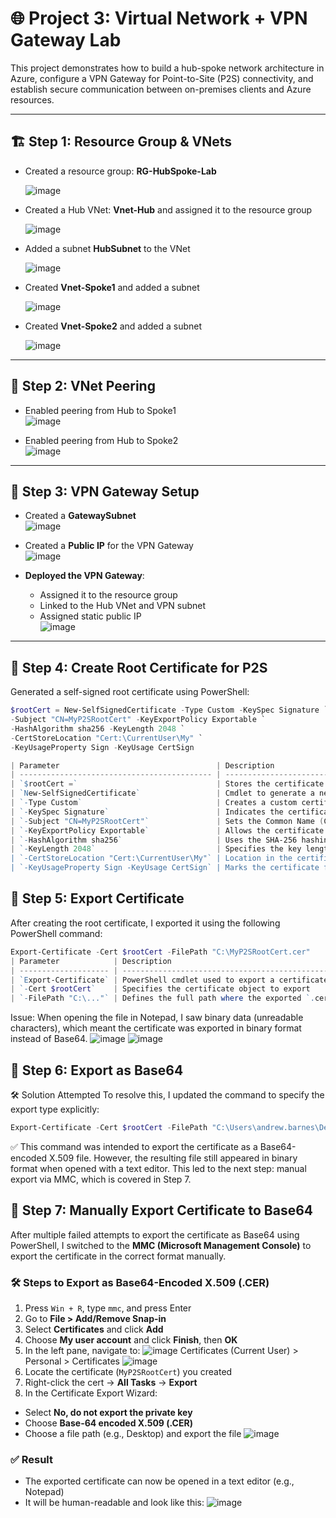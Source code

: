# 🌐 Project 3: Virtual Network + VPN Gateway Lab

This project demonstrates how to build a hub-spoke network architecture in Azure, configure a VPN Gateway for Point-to-Site (P2S) connectivity, and establish secure communication between on-premises clients and Azure resources.

---

## 🏗️ Step 1: Resource Group & VNets

- Created a resource group: **RG-HubSpoke-Lab**

  ![image](https://github.com/abarnes285/AZ-104-LABS/blob/8ba6bb47e0001ca3af506dab659d3bb5412aa068/Virtual%20Network%20%2B%20VPN%20Gateway/Images/image.png)

- Created a Hub VNet: **Vnet-Hub** and assigned it to the resource group

  ![image](https://github.com/abarnes285/AZ-104-LABS/blob/8ba6bb47e0001ca3af506dab659d3bb5412aa068/Virtual%20Network%20%2B%20VPN%20Gateway/Images/image%201.png)

- Added a subnet **HubSubnet** to the VNet

  ![image](https://github.com/abarnes285/AZ-104-LABS/blob/8ba6bb47e0001ca3af506dab659d3bb5412aa068/Virtual%20Network%20%2B%20VPN%20Gateway/Images/image%202.png)

- Created **Vnet-Spoke1** and added a subnet

  ![image](https://github.com/abarnes285/AZ-104-LABS/blob/8ba6bb47e0001ca3af506dab659d3bb5412aa068/Virtual%20Network%20%2B%20VPN%20Gateway/Images/image%203.png)

- Created **Vnet-Spoke2** and added a subnet

  ![image](https://github.com/abarnes285/AZ-104-LABS/blob/8ba6bb47e0001ca3af506dab659d3bb5412aa068/Virtual%20Network%20%2B%20VPN%20Gateway/Images/image%204.png)

---

## 🔗 Step 2: VNet Peering

- Enabled peering from Hub to Spoke1  
  ![image](https://github.com/abarnes285/AZ-104-LABS/blob/8ba6bb47e0001ca3af506dab659d3bb5412aa068/Virtual%20Network%20%2B%20VPN%20Gateway/Images/image%205.png)

- Enabled peering from Hub to Spoke2  
  ![image](https://github.com/abarnes285/AZ-104-LABS/blob/8ba6bb47e0001ca3af506dab659d3bb5412aa068/Virtual%20Network%20%2B%20VPN%20Gateway/Images/image%206.png)

---

## 🚪 Step 3: VPN Gateway Setup

- Created a **GatewaySubnet**  
  ![image](https://github.com/abarnes285/AZ-104-LABS/blob/8ba6bb47e0001ca3af506dab659d3bb5412aa068/Virtual%20Network%20%2B%20VPN%20Gateway/Images/image%207.png)

- Created a **Public IP** for the VPN Gateway  
  ![image](https://github.com/abarnes285/AZ-104-LABS/blob/8ba6bb47e0001ca3af506dab659d3bb5412aa068/Virtual%20Network%20%2B%20VPN%20Gateway/Images/image%208.png)

- **Deployed the VPN Gateway**:
  - Assigned it to the resource group
  - Linked to the Hub VNet and VPN subnet
  - Assigned static public IP  
  ![image](https://github.com/abarnes285/AZ-104-LABS/blob/8ba6bb47e0001ca3af506dab659d3bb5412aa068/Virtual%20Network%20%2B%20VPN%20Gateway/Images/image%209.png)

---

## 🔐 Step 4: Create Root Certificate for P2S

Generated a self-signed root certificate using PowerShell:

```powershell
$rootCert = New-SelfSignedCertificate -Type Custom -KeySpec Signature `
-Subject "CN=MyP2SRootCert" -KeyExportPolicy Exportable `
-HashAlgorithm sha256 -KeyLength 2048 `
-CertStoreLocation "Cert:\CurrentUser\My" `
-KeyUsageProperty Sign -KeyUsage CertSign

| Parameter                                   | Description                                                          |
| ------------------------------------------- | -------------------------------------------------------------------- |
| `$rootCert =`                               | Stores the certificate object in a variable for later use            |
| `New-SelfSignedCertificate`                 | Cmdlet to generate a new self-signed certificate                     |
| `-Type Custom`                              | Creates a custom certificate with full configuration options         |
| `-KeySpec Signature`                        | Indicates the certificate is used for digital signatures             |
| `-Subject "CN=MyP2SRootCert"`               | Sets the Common Name (CN) for the certificate                        |
| `-KeyExportPolicy Exportable`               | Allows the certificate’s private key to be exported                  |
| `-HashAlgorithm sha256`                     | Uses the SHA-256 hashing algorithm for encryption                    |
| `-KeyLength 2048`                           | Specifies the key length (2048-bit RSA), Azure's recommended minimum |
| `-CertStoreLocation "Cert:\CurrentUser\My"` | Location in the certificate store where it will be saved             |
| `-KeyUsageProperty Sign -KeyUsage CertSign` | Marks the certificate for signing other certificates (acts as a CA)  |
```

## 🧾 Step 5: Export Certificate

After creating the root certificate, I exported it using the following PowerShell command:

```powershell
Export-Certificate -Cert $rootCert -FilePath "C:\MyP2SRootCert.cer"
| Parameter            | Description                                                   |
| -------------------- | ------------------------------------------------------------- |
| `Export-Certificate` | PowerShell cmdlet used to export a certificate to a file      |
| `-Cert $rootCert`    | Specifies the certificate object to export                    |
| `-FilePath "C:\..."` | Defines the full path where the exported `.cer` file is saved |
```
 Issue: When opening the file in Notepad, I saw binary data (unreadable characters), which meant the certificate was exported in binary format instead of Base64.
  ![image](https://github.com/abarnes285/AZ-104-LABS/blob/05743f682dfd445de9176883ee64a184c1b86cc0/Virtual%20Network%20%2B%20VPN%20Gateway/Images/image%2011.png)
   ![image](https://github.com/abarnes285/AZ-104-LABS/blob/05743f682dfd445de9176883ee64a184c1b86cc0/Virtual%20Network%20%2B%20VPN%20Gateway/Images/image%2012.png)
## 🔄 Step 6: Export as Base64
🛠️ Solution Attempted
To resolve this, I updated the command to specify the export type explicitly:
```Powershell
Export-Certificate -Cert $rootCert -FilePath "C:\Users\andrew.barnes\Desktop\MyP2SRootCert.cer" -Type CERT
```
✅ This command was intended to export the certificate as a Base64-encoded X.509 file.
However, the resulting file still appeared in binary format when opened with a text editor. This led to the next step: manual export via MMC, which is covered in Step 7. 
## 🔄 Step 7: Manually Export Certificate to Base64

After multiple failed attempts to export the certificate as Base64 using PowerShell, I switched to the **MMC (Microsoft Management Console)** to export the certificate in the correct format manually.

### 🛠 Steps to Export as Base64-Encoded X.509 (.CER)

1. Press `Win + R`, type `mmc`, and press Enter
2. Go to **File > Add/Remove Snap-in**
3. Select **Certificates** and click **Add**
4. Choose **My user account** and click **Finish**, then **OK**
5. In the left pane, navigate to:
 ![image](https://github.com/abarnes285/AZ-104-LABS/blob/be91dd1424d9df3d1c3d5ecabd414e2ff30fb6ee/Virtual%20Network%20%2B%20VPN%20Gateway/Images/image%2015.png)
Certificates (Current User) > Personal > Certificates
![image](https://github.com/abarnes285/AZ-104-LABS/blob/be91dd1424d9df3d1c3d5ecabd414e2ff30fb6ee/Virtual%20Network%20%2B%20VPN%20Gateway/Images/image%2016.png)
6. Locate the certificate (`MyP2SRootCert`) you created
7. Right-click the cert → **All Tasks** → **Export**
8. In the Certificate Export Wizard:
- Select **No, do not export the private key**
- Choose **Base-64 encoded X.509 (.CER)**
- Choose a file path (e.g., Desktop) and export the file
![image](https://github.com/abarnes285/AZ-104-LABS/blob/be91dd1424d9df3d1c3d5ecabd414e2ff30fb6ee/Virtual%20Network%20%2B%20VPN%20Gateway/Images/image%2017.png)

### ✅ Result

- The exported certificate can now be opened in a text editor (e.g., Notepad)
- It will be human-readable and look like this:
![image](https://github.com/abarnes285/AZ-104-LABS/blob/be91dd1424d9df3d1c3d5ecabd414e2ff30fb6ee/Virtual%20Network%20%2B%20VPN%20Gateway/Images/image%2019.png)

